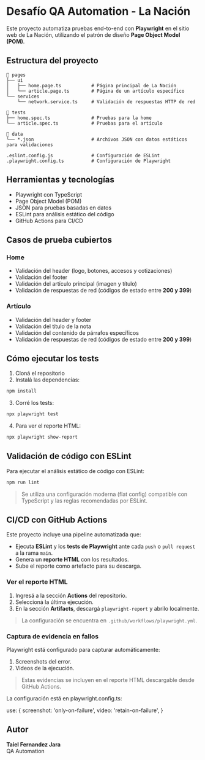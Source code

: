 # Desafío QA Automation - La Nación

Este proyecto automatiza pruebas end-to-end con **Playwright** en el sitio web de La Nación, utilizando el patrón de diseño **Page Object Model (POM)**.

## Estructura del proyecto

```
📁 pages
├── ui
│   ├── home.page.ts           # Página principal de La Nación
│   └── article.page.ts        # Página de un artículo específico
└── services
    └── network.service.ts     # Validación de respuestas HTTP de red

📁 tests
├── home.spec.ts               # Pruebas para la home
└── article.spec.ts            # Pruebas para el artículo

📁 data
└── *.json                     # Archivos JSON con datos estáticos para validaciones

.eslint.config.js              # Configuración de ESLint
.playwright.config.ts          # Configuración de Playwright
```

## Herramientas y tecnologías

- Playwright con TypeScript
- Page Object Model (POM)
- JSON para pruebas basadas en datos
- ESLint para análisis estático del código
- GitHub Actions para CI/CD

## Casos de prueba cubiertos

### Home

- Validación del header (logo, botones, accesos y cotizaciones)
- Validación del footer
- Validación del artículo principal (imagen y título)
- Validación de respuestas de red (códigos de estado entre **200 y 399**)

### Artículo

- Validación del header y footer
- Validación del título de la nota
- Validación del contenido de párrafos específicos
- Validación de respuestas de red (códigos de estado entre **200 y 399**)

## Cómo ejecutar los tests

1. Cloná el repositorio
2. Instalá las dependencias:

```bash
npm install
```

3. Corré los tests:

```bash
npx playwright test
```

4. Para ver el reporte HTML:

```bash
npx playwright show-report
```

## Validación de código con ESLint

Para ejecutar el análisis estático de código con ESLint:

```bash
npm run lint
```

> Se utiliza una configuración moderna (flat config) compatible con TypeScript y las reglas recomendadas por ESLint.

## CI/CD con GitHub Actions

Este proyecto incluye una pipeline automatizada que:

- Ejecuta **ESLint** y los **tests de Playwright** ante cada `push` o `pull request` a la rama `main`.
- Genera un **reporte HTML** con los resultados.
- Sube el reporte como artefacto para su descarga.

### Ver el reporte HTML

1. Ingresá a la sección **Actions** del repositorio.
2. Seleccioná la última ejecución.
3. En la sección **Artifacts**, descargá `playwright-report` y abrilo localmente.

> La configuración se encuentra en `.github/workflows/playwright.yml`.

### Captura de evidencia en fallos

Playwright está configurado para capturar automáticamente:

1. Screenshots del error.
2. Videos de la ejecución.

>Estas evidencias se incluyen en el reporte HTML descargable desde GitHub Actions.

La configuración está en playwright.config.ts:

use: {
  screenshot: 'only-on-failure',
  video: 'retain-on-failure',
}

## Autor

**Taiel Fernandez Jara**  
QA Automation
